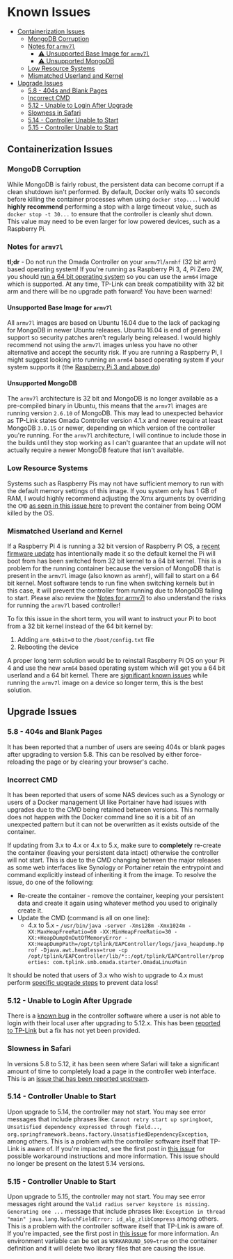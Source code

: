 # Known Issues

* [Containerization Issues](#containerization-issues)
    * [MongoDB Corruption](#mongodb-corruption)
    * [Notes for `armv7l`](#notes-for-armv7l)
        * [:warning: Unsupported Base Image for `armv7l`](#unsupported-base-image-for-armv7l)
        * [:warning: Unsupported MongoDB](#unsupported-mongodb)
    * [Low Resource Systems](#low-resource-systems)
    * [Mismatched Userland and Kernel](#mismatched-userland-and-kernel)
* [Upgrade Issues](#upgrade-issues)
    * [5.8 - 404s and Blank Pages](#58---404s-and-blank-pages)
    * [Incorrect CMD](#incorrect-cmd)
    * [5.12 - Unable to Login After Upgrade](#512---unable-to-login-after-upgrade)
    * [Slowness in Safari](#slowness-in-safari)
    * [5.14 - Controller Unable to Start](#514---controller-unable-to-start)
    * [5.15 - Controller Unable to Start](#515---controller-unable-to-start)

## Containerization Issues

### MongoDB Corruption

While MongoDB is fairly robust, the persistent data can become corrupt if a clean shutdown isn't performed. By default, Docker only waits 10 seconds before killing the container processes when using `docker stop...`. I would **highly recommend** performing a stop with a large timeout value, such as `docker stop -t 30...` to ensure that the controller is cleanly shut down. This value may need to be even larger for low powered devices, such as a Raspberry Pi.

### Notes for `armv7l`

**tl;dr** - Do not run the Omada Controller on your `armv7l`/`armhf` (32 bit arm) based operating system! If you're running as Raspberry Pi 3, 4, Pi Zero 2W, you should [run a 64 bit operating system](https://www.raspberrypi.com/news/raspberry-pi-os-64-bit/) so you can use the `arm64` image which is supported. At any time, TP-Link can break compatibility with 32 bit arm and there will be no upgrade path forward! You have been warned!

#### Unsupported Base Image for `armv7l`

All `armv7l` images are based on Ubuntu 16.04 due to the lack of packaging for MongoDB in newer Ubuntu releases. Ubuntu 16.04 is end of general support so security patches aren't regularly being released. I would highly recommend not using the `armv7l` images unless you have no other alternative and accept the security risk. If you are running a Raspberry Pi, I might suggest looking into running an `arm64` based operating system if your system supports it (the [Raspberry Pi 3 and above do](https://www.raspberrypi.com/news/raspberry-pi-os-64-bit/))

#### Unsupported MongoDB

The `armv7l` architecture is 32 bit and MongoDB is no longer available as a pre-compiled binary in Ubuntu, this means that the `armv7l` images are running version `2.6.10` of MongoDB. This may lead to unexpected behavior as TP-Link states Omada Controller version 4.1.x and newer require at least MongoDB `3.0.15` or newer, depending on which version of the controller you're running. For the `armv7l` architecture, I will continue to include those in the builds until they stop working as I can't guarantee that an update will not actually require a newer MongoDB feature that isn't available.

### Low Resource Systems

Systems such as Raspberry Pis may not have sufficient memory to run with the default memory settings of this image. If you system only has 1 GB of RAM, I would highly recommend adjusting the Xmx arguments by overriding the `CMD` [as seen in this issue here](https://github.com/mbentley/docker-omada-controller/issues/198#issuecomment-1100485810) to prevent the container from being OOM killed by the OS.

### Mismatched Userland and Kernel

If a Raspberry Pi 4 is running a 32 bit version of Raspberry Pi OS, a [recent firmware update](https://github.com/raspberrypi/firmware/issues/1795) has intentionally made it so the default kernel the Pi will boot from has been switched from 32 bit kernel to a 64 bit kernel. This is a problem for the running container because the version of MongoDB that is present in the `armv7l` image (also known as `armhf`), will fail to start on a 64 bit kernel. Most software tends to run fine when switching kernels but in this case, it will prevent the controller from running due to MongoDB failing to start. Please also review the [Notes for armv7l](#notes-for-armv7l) to also understand the risks for running the `armv7l` based controller!

To fix this issue in the short term, you will want to instruct your Pi to boot from a 32 bit kernel instead of the 64 bit kernel by:

1. Adding `arm_64bit=0` to the `/boot/config.txt` file
1. Rebooting the device

A proper long term solution would be to reinstall Raspberry Pi OS on your Pi 4 and use the new `arm64` based operating system which will get you a 64 bit userland and a 64 bit kernel. There are [significant known issues](#notes-for-armv7l) while running the `armv7l` image on a device so longer term, this is the best solution.

## Upgrade Issues

### 5.8 - 404s and Blank Pages

It has been reported that a number of users are seeing 404s or blank pages after upgrading to version 5.8. This can be resolved by either force-reloading the page or by clearing your browser's cache.

### Incorrect CMD

It has been reported that users of some NAS devices such as a Synology or users of a Docker management UI like Portainer have had issues with upgrades due to the CMD being retained between versions. This normally does not happen with the Docker command line so it is a bit of an unexpected pattern but it can not be overwritten as it exists outside of the container.

If updating from 3.x to 4.x or 4.x to 5.x, make sure to **completely** re-create the container (leaving your persistent data intact) otherwise the controller will not start. This is due to the CMD changing between the major releases as some web interfaces like Synology or Portainer retain the entrypoint and command explicitly instead of inheriting it from the image. To resolve the issue, do one of the following:

* Re-create the container - remove the container, keeping your persistent data and create it again using whatever method you used to originally create it.
* Update the CMD (command is all on one line):
    * 4.x to 5.x - `/usr/bin/java -server -Xms128m -Xmx1024m -XX:MaxHeapFreeRatio=60 -XX:MinHeapFreeRatio=30 -XX:+HeapDumpOnOutOfMemoryError -XX:HeapDumpPath=/opt/tplink/EAPController/logs/java_heapdump.hprof -Djava.awt.headless=true -cp /opt/tplink/EAPController/lib/*::/opt/tplink/EAPController/properties: com.tplink.smb.omada.starter.OmadaLinuxMain`

It should be noted that users of 3.x who wish to upgrade to 4.x must perform [specific upgrade steps](#upgrading-to-41-from-3210-or-below) to prevent data loss!

### 5.12 - Unable to Login After Upgrade

There is a [known bug](https://github.com/mbentley/docker-omada-controller/discussions/344#discussioncomment-7104908) in the controller software where a user is not able to login with their local user after upgrading to 5.12.x. This has been [reported to TP-Link](https://community.tp-link.com/en/business/forum/topic/623942) but a fix has not yet been provided.

### Slowness in Safari

In versions 5.8 to 5.12, it has been seen where Safari will take a significant amount of time to completely load a page in the controller web interface.  This is an [issue that has been reported upstream](https://community.tp-link.com/en/business/forum/topic/619304?replyId=1255404).

### 5.14 - Controller Unable to Start

Upon upgrade to 5.14, the controller may not start. You may see error messages that include phrases like: `Cannot retry start up springboot`, `Unsatisfied dependency expressed through field...`, `org.springframework.beans.factory.UnsatisfiedDependencyException`, among others. This is a problem with the controller software itself that TP-Link is aware of. If you're impacted, see the first post in [this issue](https://github.com/mbentley/docker-omada-controller/issues/418) for possible workaround instructions and more information. This issue should no longer be present on the latest 5.14 versions.

### 5.15 - Controller Unable to Start

Upon upgrade to 5.15, the controller may not start. You may see error messages right around the `Valid radius server keystore is missing. Generating one ...` message that include phrases like: `Exception in thread "main" java.lang.NoSuchFieldError: id_alg_zlibCompress` among others. This is a problem with the controller software itself that TP-Link is aware of. If you're impacted, see the first post in [this issue](https://github.com/mbentley/docker-omada-controller/issues/509) for more information. An environment variable can be set as `WORKAROUND_509=true` on the container definition and it will delete two library files that are causing the issue.
